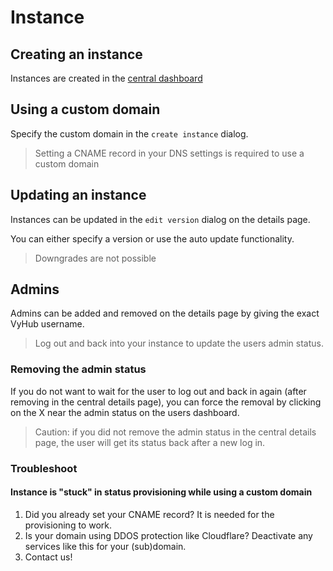 # Instance

## Creating an instance

Instances are created in the [central dashboard](https://vyhub.net/dashboard)


## Using a custom domain

Specify the custom domain in the `create instance` dialog.

> Setting a CNAME record in your DNS settings is required to use a custom domain

## Updating an instance

Instances can be updated in the `edit version` dialog on the details page.  

You can either specify a version or use the auto update functionality.

> Downgrades are not possible

## Admins

Admins can be added and removed on the details page by giving the exact VyHub username.

> Log out and back into your instance to update the users admin status.

### Removing the admin status
If you do not want to wait for the user to log out and back in again (after removing in the central details page),
you can force the removal by clicking on the X near the admin status on the users dashboard. 

> Caution: if you did not remove the admin status in the central details page, the user will get its status back after a new log in.


### Troubleshoot

#### Instance is "stuck" in status provisioning while using a custom domain

1. Did you already set your CNAME record? It is needed for the provisioning to work.
2. Is your domain using DDOS protection like Cloudflare? Deactivate any services like this for your (sub)domain.
3. Contact us!
